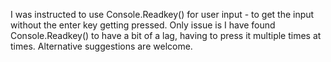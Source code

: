 I was instructed to use Console.Readkey() for user input - to get the input without the enter key getting pressed. Only issue is I have found Console.Readkey() to have a bit of a lag,
having to press it multiple times at times. Alternative suggestions are welcome.
